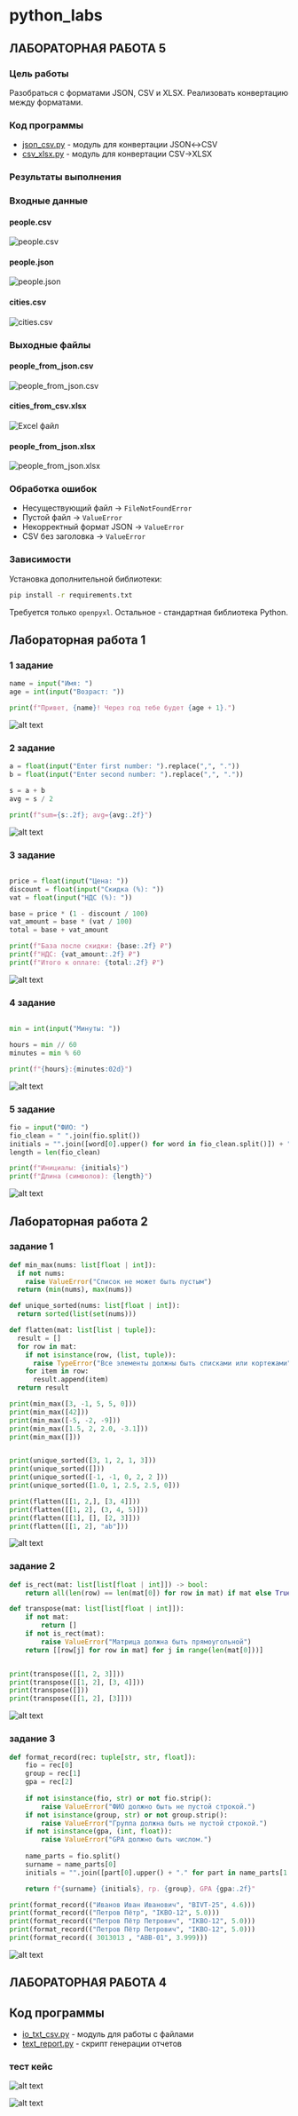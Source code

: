# python_labs

## ЛАБОРАТОРНАЯ РАБОТА 5

### Цель работы

Разобраться с форматами JSON, CSV и XLSX. Реализовать конвертацию между форматами.

### Код программы

- [json_csv.py](src/lab05/json_csv.py) - модуль для конвертации JSON↔CSV
- [csv_xlsx.py](src/lab05/csv_xlsx.py) - модуль для конвертации CSV→XLSX

### Результаты выполнения

### Входные данные

#### people.csv
![people.csv](images/lab05/img05.png)

#### people.json
![people.json](images/lab05/img04.png)

#### cities.csv
![cities.csv](images/lab05/img02.png)

### Выходные файлы

#### people_from_json.csv
![people_from_json.csv](images/lab05/img03.png)

#### cities_from_csv.xlsx
![Excel файл](images/lab05/img01.png)

#### people_from_json.xlsx
![people_from_json.xlsx](images/lab05/img06.png)

### Обработка ошибок

- Несуществующий файл → `FileNotFoundError`
- Пустой файл → `ValueError`
- Некорректный формат JSON → `ValueError`
- CSV без заголовка → `ValueError`

### Зависимости

Установка дополнительной библиотеки:

```bash
pip install -r requirements.txt
```

Требуется только `openpyxl`. Остальное - стандартная библиотека Python.

## Лабораторная работа 1

### 1 задание

```python
name = input("Имя: ")
age = int(input("Возраст: "))

print(f"Привет, {name}! Через год тебе будет {age + 1}.")
```

![alt text](images/lab01/ex01.png)

### 2 задание

```python
a = float(input("Enter first number: ").replace(",", "."))
b = float(input("Enter second number: ").replace(",", "."))

s = a + b
avg = s / 2

print(f"sum={s:.2f}; avg={avg:.2f}")
```

![alt text](images/lab01/ex02.png)

### 3 задание

```python

price = float(input("Цена: "))
discount = float(input("Скидка (%): "))
vat = float(input("НДС (%): "))

base = price * (1 - discount / 100)
vat_amount = base * (vat / 100)
total = base + vat_amount

print(f"База после скидки: {base:.2f} ₽")
print(f"НДС: {vat_amount:.2f} ₽")
print(f"Итого к оплате: {total:.2f} ₽")
```

![alt text](images/lab01/ex03.png)

### 4 задание

```python

min = int(input("Минуты: "))

hours = min // 60
minutes = min % 60

print(f"{hours}:{minutes:02d}")
```

![alt text](images/lab01/ex04.png)

### 5 задание

``` python
fio = input("ФИО: ")
fio_clean = " ".join(fio.split())
initials = "".join([word[0].upper() for word in fio_clean.split()]) + "."
length = len(fio_clean)

print(f"Инициалы: {initials}")
print(f"Длина (символов): {length}")
```

![alt text](images/lab01/ex05.png)

## Лабораторная работа 2

### задание 1

``` python
def min_max(nums: list[float | int]):
  if not nums:
    raise ValueError("Список не может быть пустым")
  return (min(nums), max(nums))

def unique_sorted(nums: list[float | int]):
  return sorted(list(set(nums)))

def flatten(mat: list[list | tuple]):
  result = []
  for row in mat:
    if not isinstance(row, (list, tuple)):
      raise TypeError("Все элементы должны быть списками или кортежами")
    for item in row:
      result.append(item)
  return result

print(min_max([3, -1, 5, 5, 0]))
print(min_max([42]))
print(min_max([-5, -2, -9]))
print(min_max([1.5, 2, 2.0, -3.1]))
print(min_max([]))


print(unique_sorted([3, 1, 2, 1, 3]))
print(unique_sorted([]))
print(unique_sorted([-1, -1, 0, 2, 2 ]))
print(unique_sorted([1.0, 1, 2.5, 2.5, 0]))

print(flatten([[1, 2,], [3, 4]]))
print(flatten([[1, 2], (3, 4, 5)]))
print(flatten([[1], [], [2, 3]]))
print(flatten([[1, 2], "ab"]))
```

![alt text](images/lab02/lab02ex01.png)

### задание 2

```python
def is_rect(mat: list[list[float | int]]) -> bool:
    return all(len(row) == len(mat[0]) for row in mat) if mat else True

def transpose(mat: list[list[float | int]]):
    if not mat:
        return []
    if not is_rect(mat):
        raise ValueError("Матрица должна быть прямоугольной")
    return [[row[j] for row in mat] for j in range(len(mat[0]))]


print(transpose([[1, 2, 3]]))
print(transpose([[1, 2], [3, 4]]))
print(transpose([]))
print(transpose([[1, 2], [3]]))


```

![alt text](images/lab02/lab02ex02.png)

### задание 3

``` python
def format_record(rec: tuple[str, str, float]):
    fio = rec[0]
    group = rec[1]
    gpa = rec[2]
    
    if not isinstance(fio, str) or not fio.strip():
        raise ValueError("ФИО должно быть не пустой строкой.")
    if not isinstance(group, str) or not group.strip():
        raise ValueError("Группа должна быть не пустой строкой.")
    if not isinstance(gpa, (int, float)):
        raise ValueError("GPA должно быть числом.")
    
    name_parts = fio.split()    
    surname = name_parts[0]
    initials = "".join([part[0].upper() + "." for part in name_parts[1:]])

    return f"{surname} {initials}, гр. {group}, GPA {gpa:.2f}"

print(format_record(("Иванов Иван Иванович", "BIVT-25", 4.6)))
print(format_record(("Петров Пётр", "IKBO-12", 5.0)))
print(format_record(("Петров Пётр Петрович", "IKBO-12", 5.0)))
print(format_record(("Петров Пётр Петрович", "IKBO-12", 5.0)))
print(format_record(( 3013013 , "ABB-01", 3.999)))
```

![alt text](images/lab02/lab02ex03.png)

## ЛАБОРАТОРНАЯ РАБОТА 4

## Код программы

- [io_txt_csv.py](src/lab04/io_txt_csv.py) - модуль для работы с файлами
- [text_report.py](src/lab04/text_report.py) - скрипт генерации отчетов

### тест кейс

![alt text](images/lab04/exA1.png)

![alt text](images/lab04/exA2.png)

